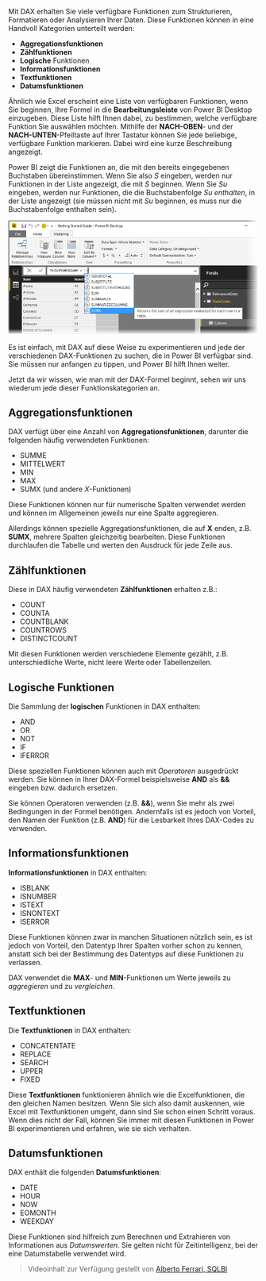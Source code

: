 Mit DAX erhalten Sie viele verfügbare Funktionen zum Strukturieren, Formatieren oder Analysieren Ihrer Daten. Diese Funktionen können in eine Handvoll Kategorien unterteilt werden:

* **Aggregationsfunktionen**
* **Zählfunktionen**
* **Logische** Funktionen
* **Informationsfunktionen**
* **Textfunktionen**
* **Datumsfunktionen**

Ähnlich wie Excel erscheint eine Liste von verfügbaren Funktionen, wenn Sie beginnen, Ihre Formel in die **Bearbeitungsleiste** von Power BI Desktop einzugeben. Diese Liste hilft Ihnen dabei, zu bestimmen, welche verfügbare Funktion Sie auswählen möchten. Mithilfe der **NACH-OBEN**- und der **NACH-UNTEN**-Pfeiltaste auf Ihrer Tastatur können Sie jede beliebige, verfügbare Funktion markieren. Dabei wird eine kurze Beschreibung angezeigt.

Power BI zeigt die Funktionen an, die mit den bereits eingegebenen Buchstaben übereinstimmen. Wenn Sie also *S* eingeben, werden nur Funktionen in der Liste angezeigt, die mit *S* beginnen. Wenn Sie *Su* eingeben, werden nur Funktionen, die die Buchstabenfolge *Su* *enthalten*, in der Liste angezeigt (sie müssen nicht mit *Su* beginnen, es muss nur die Buchstabenfolge enthalten sein).

![](media/7-3-dax-functions/dax-functions_1.png)

Es ist einfach, mit DAX auf diese Weise zu experimentieren und jede der verschiedenen DAX-Funktionen zu suchen, die in Power BI verfügbar sind. Sie müssen nur anfangen zu tippen, und Power BI hilft Ihnen weiter.

Jetzt da wir wissen, wie man mit der DAX-Formel beginnt, sehen wir uns wiederum jede dieser Funktionskategorien an.

## <a name="aggregation-functions"></a>Aggregationsfunktionen
DAX verfügt über eine Anzahl von **Aggregationsfunktionen**, darunter die folgenden häufig verwendeten Funktionen:

* SUMME
* MITTELWERT
* MIN
* MAX
* SUMX (und andere *X*-Funktionen)

Diese Funktionen können nur für numerische Spalten verwendet werden und können im Allgemeinen jeweils nur eine Spalte aggregieren.

Allerdings können spezielle Aggregationsfunktionen, die auf **X** enden, z.B. **SUMX**, mehrere Spalten gleichzeitig bearbeiten. Diese Funktionen durchlaufen die Tabelle und werten den Ausdruck für jede Zeile aus.

## <a name="counting-functions"></a>Zählfunktionen
Diese in DAX häufig verwendeten **Zählfunktionen** erhalten z.B.:

* COUNT
* COUNTA
* COUNTBLANK
* COUNTROWS
* DISTINCTCOUNT

Mit diesen Funktionen werden verschiedene Elemente gezählt, z.B. unterschiedliche Werte, nicht leere Werte oder Tabellenzeilen.

## <a name="logical-functions"></a>Logische Funktionen
Die Sammlung der **logischen** Funktionen in DAX enthalten:

* AND
* OR
* NOT
* IF
* IFERROR

Diese speziellen Funktionen können auch mit *Operatoren* ausgedrückt werden. Sie können in Ihrer DAX-Formel beispielsweise **AND** als **&&** eingeben bzw. dadurch ersetzen.

Sie können Operatoren verwenden (z.B. **&&**), wenn Sie mehr als zwei Bedingungen in der Formel benötigen. Andernfalls ist es jedoch von Vorteil, den Namen der Funktion (z.B. **AND**) für die Lesbarkeit Ihres DAX-Codes zu verwenden.

## <a name="information-functions"></a>Informationsfunktionen
**Informationsfunktionen** in DAX enthalten:

* ISBLANK
* ISNUMBER
* ISTEXT
* ISNONTEXT
* ISERROR

Diese Funktionen können zwar in manchen Situationen nützlich sein, es ist jedoch von Vorteil, den Datentyp Ihrer Spalten vorher schon zu kennen, anstatt sich bei der Bestimmung des Datentyps auf diese Funktionen zu verlassen.

DAX verwendet die **MAX**- und **MIN**-Funktionen um Werte jeweils zu *aggregieren* und zu *vergleichen*.

## <a name="text-functions"></a>Textfunktionen
Die **Textfunktionen** in DAX enthalten:

* CONCATENTATE
* REPLACE
* SEARCH
* UPPER
* FIXED

Diese **Textfunktionen** funktionieren ähnlich wie die Excelfunktionen, die den gleichen Namen besitzen. Wenn Sie sich also damit auskennen, wie Excel mit Textfunktionen umgeht, dann sind Sie schon einen Schritt voraus. Wenn dies nicht der Fall, können Sie immer mit diesen Funktionen in Power BI experimentieren und erfahren, wie sie sich verhalten.

## <a name="date-functions"></a>Datumsfunktionen
DAX enthält die folgenden **Datumsfunktionen**:

* DATE
* HOUR
* NOW
* EOMONTH
* WEEKDAY

Diese Funktionen sind hilfreich zum Berechnen und Extrahieren von Informationen aus *Datumswerten*. Sie gelten nicht für Zeitintelligenz, bei der eine Datumstabelle verwendet wird.

> Videoinhalt zur Verfügung gestellt von [Alberto Ferrari, SQLBI](http://www.sqlbi.com/learning-dax/?utm_source=powerbi&utm_medium=marketing&utm_campaign=after-summit)
> 
> 

